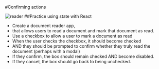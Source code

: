 #Confirming actions

![reader](https://s31.postimg.org/w3ua22yrf/Doc_8_2_16_9_08_AM_copy.jpg)
##Practice using state with React

* Create a document reader app, 
* that allows users to read a document and mark that document as read.
* Use a checkbox to allow a user to mark a document as read
* When the user checks the checkbox, it should become checked 
* AND they should be prompted to confirm whether they truly read the document (perhaps with a modal)
* If they confirm, the box should remain checked AND become disabled.
* If they cancel, the box should go back to being unchecked.
